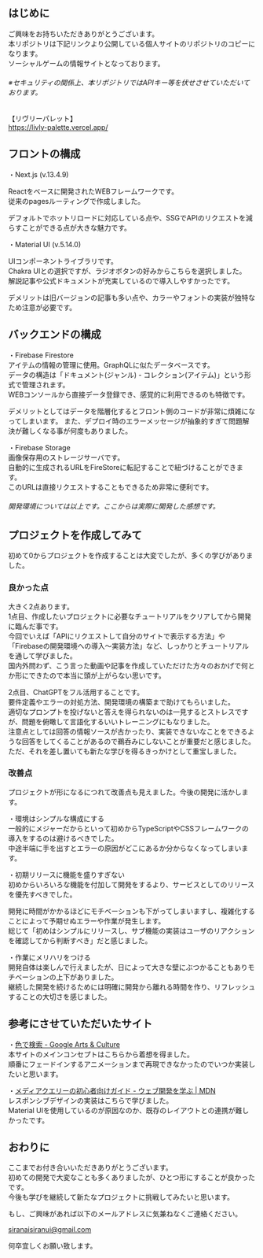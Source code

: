 ## はじめに

ご興味をお持ちいただきありがとうございます。<br />
本リポジトリは下記リンクより公開している個人サイトのリポジトリのコピーになります。<br />
ソーシャルゲームの情報サイトとなっております。

###### ※セキュリティの関係上、本リポジトリではAPIキー等を伏せさせていただいております。<br />

【リヴリーパレット】<br />
https://livly-palette.vercel.app/

## フロントの構成
・Next.js (v.13.4.9)<br />
  
Reactをベースに開発されたWEBフレームワークです。<br />
従来のpagesルーティングで作成しました。
 
デフォルトでホットリロードに対応している点や、SSGでAPIのリクエストを減らすことができる点が大きな魅力です。

・Material UI (v.5.14.0)<br />
 
UIコンポーネントライブラリです。<br />
Chakra UIとの選択ですが、ラジオボタンの好みからこちらを選択しました。<br />
解説記事や公式ドキュメントが充実しているので導入しやすかったです。
 
デメリットは旧バージョンの記事も多い点や、カラーやフォントの実装が独特なため注意が必要です。

## バックエンドの構成
・Firebase Firestore<br />
アイテムの情報の管理に使用。GraphQLに似たデータベースです。<br />
データの構造は「ドキュメント(ジャンル) - コレクション(アイテム)」という形式で管理されます。<br />
WEBコンソールから直接データ登録でき、感覚的に利用できるのも特徴です。
 
デメリットとしてはデータを階層化するとフロント側のコードが非常に煩雑になってしまいます。
また、デプロイ時のエラーメッセージが抽象的すぎて問題解決が難しくなる事が何度もありました。

・Firebase Storage<br />
画像保存用のストレージサーバです。<br />
自動的に生成されるURLをFireStoreに転記することで紐づけることができます。<br />
このURLは直接リクエストすることもできるため非常に便利です。<br />
 
###### 開発環境については以上です。ここからは実際に開発した感想です。

## プロジェクトを作成してみて
初めて0からプロジェクトを作成することは大変でしたが、多くの学びがありました。<br />

### 良かった点
大きく2点あります。<br />
1点目、作成したいプロジェクトに必要なチュートリアルをクリアしてから開発に臨んだ事です。<br />
今回でいえば「APIにリクエストして自分のサイトで表示する方法」や「Firebaseの開発環境への導入～実装方法」など、しっかりとチュートリアルを通して学びました。<br />
国内外問わず、こう言った動画や記事を作成していただけた方々のおかげで何とか形にできたので本当に頭が上がらない思いです。
 
2点目、ChatGPTをフル活用することです。<br />
要件定義やエラーの対処方法、開発環境の構築まで助けてもらいました。<br />
適切なプロンプトを投げないと答えを得られないのは一見するとストレスですが、問題を俯瞰して言語化するいいトレーニングにもなりました。<br />
注意点としては回答の情報ソースが古かったり、実装できないなことをできるような回答をしてくることがあるので鵜呑みにしないことが重要だと感じました。<br />
ただ、それを差し置いても新たな学びを得るきっかけとして重宝しました。

### 改善点
プロジェクトが形になるにつれて改善点も見えました。今後の開発に活かします。<br />
 
・環境はシンプルな構成にする<br />
一般的にメジャーだからといって初めからTypeScriptやCSSフレームワークの導入をするのは避けるべきでした。<br />
中途半端に手を出すとエラーの原因がどこにあるか分からなくなってしまいます。
 
・初期リリースに機能を盛りすぎない<br />
初めからいろいろな機能を付加して開発をするより、サービスとしてのリリースを優先すべきでした。
 
開発に時間がかかるほどにモチベーションも下がってしまいますし、複雑化することによって予期せぬエラーや作業が発生します。<br />
総じて「初めはシンプルにリリースし、サブ機能の実装はユーザのリアクションを確認してから判断すべき」だと感じました。

・作業にメリハリをつける<br />
開発自体は楽しんで行えましたが、日によって大きな壁にぶつかることもありモチベーションの上下がありました。<br />
継続した開発を続けるためには明確に開発から離れる時間を作り、リフレッシュすることの大切さを感じました。

## 参考にさせていただいたサイト
・[色で検索 - Google Arts & Culture](https://artsandculture.google.com/color?hl=ja&col=GREEN)
<br />
本サイトのメインコンセプトはこちらから着想を得ました。<br />
順番にフェードインするアニメーションまで再現できなかったのでいつか実装したいと思います。<br />

・[メディアクエリーの初心者向けガイド - ウェブ開発を学ぶ | MDN](https://developer.mozilla.org/ja/docs/Learn/CSS/CSS_layout/Media_queries)
<br />
レスポンシブデザインの実装はこちらで学びました。<br />
Material UIを使用しているのが原因なのか、既存のレイアウトとの連携が難しかったです。<br />

## おわりに
ここまでお付き合いいただきありがとうございます。<br />
初めての開発で大変なことも多くありましたが、ひとつ形にすることが良かったです。<br />
今後も学びを継続して新たなプロジェクトに挑戦してみたいと思います。
 
もし、ご興味があれば以下のメールアドレスに気兼ねなくご連絡ください。
 
siranaisiranui@gmail.com
 
何卒宜しくお願い致します。
